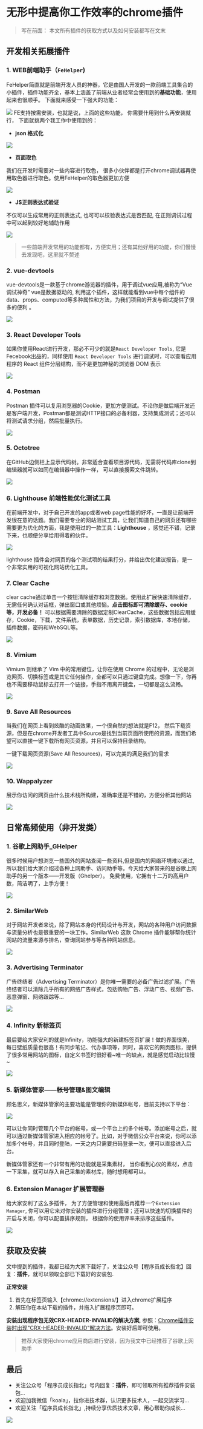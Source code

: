 # 无形中提高你工作效率的chrome插件
> 写在前面： 本文所有插件的获取方式以及如何安装都写在文末
## 开发相关拓展插件
### 1. WEB前端助手（`FeHelper`)
FeHelper简直就是前端开发人员的神器，它是由国人开发的一款前端工具集合的小插件，插件功能齐全，基本上涵盖了前端从业者经常会使用到的**基础功能**，使用起来也很顺手。
下面就来感受一下强大的功能：
<!-- ![](https://user-gold-cdn.xitu.io/2020/3/1/17095b006ac97cce?w=916&h=684&f=png&s=97942) -->
![](../../.vuepress/public/images/17095b006ac97cce.jpg)
FE支持按需安装，也就是说，上面的这些功能， 你需要什用到什么再安装就行， 下面就挑两个我工作中使用到的：

- **json 格式化**

<!-- ![](https://user-gold-cdn.xitu.io/2020/3/1/17095d86404f995d?w=1232&h=754&f=gif&s=117613) -->
![](../../.vuepress/public/images/17095d86404f995d.gif)

- **页面取色**

我们在开发时需要对一些内容进行取色， 很多小伙伴都是打开chrome调试器再使用取色器进行取色。使用FeHelper的取色器更加方便


<!-- ![](https://user-gold-cdn.xitu.io/2020/4/21/1719cab5032fe701?w=726&h=533&f=gif&s=415010) -->
![](../../.vuepress/public/images/1719cab5032fe701.gif)

- **JS正则表达式验证**

不仅可以生成常用的正则表达式, 也可可以校验表达式是否匹配, 在正则调试过程中可以起到较好地辅助作用

<!-- ![](https://user-gold-cdn.xitu.io/2020/3/1/17096198ca3452a6?w=1165&h=841&f=gif&s=216969) -->
![](../../.vuepress/public/images/17096198ca3452a6.gif)

> 一些前端开发常用的功能都有，方便实用；还有其他好用的功能，你们慢慢去发现吧，这里就不赘述


### 2. vue-devtools
vue-devtools是一款基于chrome游览器的插件，用于调试vue应用,被称为“Vue 调试神奇”
vue是数据驱动的, 利用这个插件，这样就能看到vue中每个组件的data、props、computed等多种属性和方法，为我们项目的开发与调试提供了很多的便利 。

<!-- ![](https://user-gold-cdn.xitu.io/2020/3/4/170a481bdf24821c?w=835&h=637&f=gif&s=192248) -->
![](../../.vuepress/public/images/170a481bdf24821c.gif)

### 3. React Developer Tools
如果你使用React进行开发，那必不可少的就是`React Developer Tools`, 它是Fecebook出品的，同样使用 `React Developer Tools` 进行调试时，可以查看应用程序的 React 组件分层结构，而不是更加神秘的浏览器 DOM 表示

<!-- ![](https://user-gold-cdn.xitu.io/2020/3/4/170a4a1a6638ad49?w=822&h=637&f=gif&s=289077) -->
![](../../.vuepress/public/images/170a4a1a6638ad49.gif)

### 4. Postman
Postman 插件可以复用浏览器的Cookie，更加方便测试。不论你是做后端开发还是客户端开发，Postman都是测试HTTP接口的必备利器，支持集成测试；还可以将测试请求分组，然后批量执行。

<!-- ![](https://user-gold-cdn.xitu.io/2020/3/4/170a524ee5d9b67a?w=1026&h=759&f=gif&s=223616) -->
![](../../.vuepress/public/images/170a524ee5d9b67a.gif)

### 5. Octotree
在GitHub边侧栏上显示代码树。非常适合查看项目源代码，无需将代码库clone到编辑器就可以如同在编辑器中操作一样， 可以直接搜索文件跳转。

<!-- ![](https://user-gold-cdn.xitu.io/2020/3/4/170a5fc5819a54b5?w=875&h=486&f=gif&s=1250278) -->
![](../../.vuepress/public/images/170a5fc5819a54b5.gif)

### 6. Lighthouse 前端性能优化测试工具
在前端开发中，对于自己开发的app或者web page性能的好坏，一直是让前端开发很在意的话题。我们需要专业的网站测试工具，让我们知道自己的网页还有哪些需要更为优化的方面，我是使用过的一款工具：**Lighthouse** ，感觉还不错，记录下来，也顺便分享给用得着的伙伴。

<!-- ![](https://user-gold-cdn.xitu.io/2020/3/5/170a9bd0e62db47d?w=644&h=391&f=png&s=40177) -->
![](../../.vuepress/public/images/170a9bd0e62db47d.png)

lighthouse 插件会对网页的各个测试项的结果打分，并给出优化建议报告，是一个非常实用的可视化网站优化工具。

### 7. Clear Cache
clear cache通过单击一个按钮清除缓存和浏览数据。使用此扩展快速清除缓存，无需任何确认对话框，弹出窗口或其他烦恼。**点击图标即可清除缓存、cookie等，开发必备！** 可以根据需要清除的数据定制ClearCache，这些数据包括应用缓存，Cookie，下载，文件系统，表单数据，历史记录，索引数据库，本地存储，插件数据，密码和WebSQL等。

<!-- ![](https://user-gold-cdn.xitu.io/2020/3/5/170a943bfa2574d8?w=886&h=616&f=gif&s=165724) -->
![](../../.vuepress/public/images/170a943bfa2574d8.gif)

### 8. Vimium
Vimium 则继承了 Vim 中的常用键位，让你在使用 Chrome 的过程中，无论是浏览网页、切换标签或是其它任何操作，全都可以只通过键盘完成。想像一下，你再也不需要移动鼠标去打开一个链接，手指不用离开键盘，一切都是这么流畅。

<!-- ![](https://user-gold-cdn.xitu.io/2020/3/5/170a8755cb273805?w=553&h=307&f=png&s=50201) -->
![](./../../.vuepress/public/images/170a8755cb273805.png)


### 9. Save All Resources
当我们在网页上看到炫酷的动画效果，一个很自然的想法就是F12， 然后下载资源，但是在chrome开发者工具中Source是找到当前页面所使用的资源，而我们希望可以直接一键下载所有网页资源，并且可以保持目录结构。

一键下载网页资源(Save All Resources)，可以完美的满足我们的需求
<!-- ![](https://user-gold-cdn.xitu.io/2020/3/5/170a9d02dcfac65b?w=654&h=338&f=png&s=96729) -->
![](../../.vuepress/public/images/170a9d02dcfac65b.png)

### 10. Wappalyzer

 展示你访问的网页由什么技术栈所构建，准确率还是不错的，方便分析其他网站
 
<!-- ![](https://user-gold-cdn.xitu.io/2020/3/5/170a8c948506c14a?w=886&h=616&f=gif&s=128648) -->
![](../../.vuepress/public/images/170a8c948506c14a.gif)



## 日常高频使用（非开发类）

### 1. 谷歌上网助手_GHelper

很多时候用户想浏览一些国外的网站查阅一些资料,但是国内的网络环境难以通过, 所以我们给大家介绍过各种上网助手、访问助手等。今天给大家带来的是谷歌上网助手的另一个版本——开发版（Ghelper）。
免费使用，它拥有十二万的高用户数，简洁明了，上手方便！

<!-- ![](https://user-gold-cdn.xitu.io/2020/3/5/170a8724fceb736e?w=659&h=390&f=png&s=17823) -->
![](./../../.vuepress/public/images/170a8724fceb736e.png)
 
### 2. SimilarWeb

对于网站开发者来说，除了网站本身的代码设计与开发，网站的各种用户访问数据与流量分析也是很重要的一块工作。SimilarWeb 这款 Chrome 插件能够帮你统计网站的流量来源与排名，查询网站参与等各种网站信息。

<!-- ![](https://user-gold-cdn.xitu.io/2020/3/5/170a9533b2f274dc?w=886&h=616&f=gif&s=597236) -->
![](../../.vuepress/public/images/170a9533b2f274dc.gif)

### 3. Advertising Terminator

广告终结者（Advertising Terminator）是你唯一需要的必备广告过滤扩展。广告终结者可以清除几乎所有的网络广告样式，包括购物广告、浮动广告、视频广告、恶意弹窗、网络跟踪等...

<!-- ![](https://user-gold-cdn.xitu.io/2020/3/5/170a992cc0ce15e8?w=1375&h=634&f=png&s=78515) -->
![](./../../.vuepress/public/images/170a992cc0ce15e8.png)

### 4. Infinity 新标签页

最后要给大家安利的就是Infinity，功能强大的新建标签页扩展！做的界面很美，每日壁纸质量也很高！有同步笔记、代办事项等，同时，喜欢它的网页图标，提供了很多常用网站的图标，自定义书签时很好看~唯一的缺点，就是感觉启动比较慢~

<!-- ![](https://user-gold-cdn.xitu.io/2020/3/5/170a9dfde8f5582e?w=1144&h=783&f=gif&s=2844290) -->
![](./../../.vuepress/public/images/170a9dfde8f5582e.gif)


### 5. 新媒体管家——帐号管理&图文编辑

顾名思义，新媒体管家的主要功能是管理你的新媒体帐号，目前支持以下平台：

<!-- ![](https://user-gold-cdn.xitu.io/2020/4/21/1719cbe7124ef52f?w=522&h=513&f=png&s=56500) -->
![](../../.vuepress/public/images/1719cbe7124ef52f.png)

可以让你同时管理几个平台的帐号，或一个平台上的多个帐号。添加帐号之后，就可以通过新媒体管家进入相应的帐号了。比如，对于微信公众平台来说，你可以添加多个帐号，并且同时登陆，一天之内只需要扫码登录一次，便可以直接进入后台。

新媒体管家还有一个非常有用的功能就是采集素材， 当你看到心仪的素材，点击一下采集，就可以存入自己采集的素材库，随时想用都可以。

### 6. Extension Manager 扩展管理器
给大家安利了这么多插件， 为了方便管理和使用最后再推荐一个`Extension Manager`, 你可以用它来对你安装的插件进行分组管理；还可以快速的切换插件的开启与关闭，你可以配置排序规则， 根据你的使用评率来排序这些插件。

<!-- ![](https://user-gold-cdn.xitu.io/2020/4/21/1719cd83808f1191?w=582&h=544&f=png&s=68540) -->
![](../../.vuepress/public/images/1719cd83808f1191.png)


## 获取及安装
文中提到的插件，我都已经为大家下载好了，关注公众号【程序员成长指北】回复：**插件**，就可以领取全部已下载好的安装包.

**正常安装**
1. 首先在标签页输入【chrome://extensions/】进入chrome扩展程序
2. 解压你在本站下载的插件，并拖入扩展程序页即可。

**安装出现程序包无效CRX-HEADER-INVALID的解决方案**, 参照：[Chrome插件安装时出现"CRX-HEADER-INVALID"解决方法](https://chromecj.com/utilities/2019-04/1971.html)。安装好后即可使用。


> 推荐大家使用chrome应用商店进行安装，因为我文中已经推荐了谷歌上网助手
## 最后
- 关注公众号「程序员成长指北」号内回复：**插件**，即可领取所有推荐插件安装包...
- 欢迎加我微信「koala」，拉你进技术群，认识更多技术人，一起交流学习...
- 欢迎关注「程序员成长指北」,持续分享优质技术文章，用心帮助你成长...


![](../../.vuepress/public/ggh.jpg)

